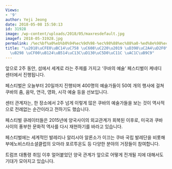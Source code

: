 ```yaml
---
Views:
- '9'
author: Yeji Jeong
date: 2018-05-08 15:50:13
id: 31928
image: /wp-content/uploads/2018/05/maxresdefault.jpg
imagef: 2018-05-31928.jpg
permalink: /%ec%bf%a0%eb%b0%94%ec%9d%98-%ec%98%88%ec%88%a0-%ed%8e%98%ec%8a%a4%ed%8b%b0%eb%b2%8c-%ec%98%a4%eb%8a%98-%ec%bc%80%eb%84%a4%eb%94%94%ec%84%bc%ed%84%b0%ec%97%90%ec%84%9c-%ea%b0%9c/
title: "\u2018\uCFE0\uBC14\uC758 \uC608\uC220\u2019 \uD398\uC2A4\uD2F0\uBC8C, \uC624\
  \uB298 \uCF00\uB124\uB514\uC13C\uD130\uC5D0\uC11C \uAC1C\uB9C9"
---
```


앞으로 2주 동안, 섬에서 세계로 라는 주제를 가지고 ‘쿠바의 예술’ 페스티벌이 케네디 센터에서 진행됩니다.

페스티벌은 오늘부터 20일까지 진행되며 400명의 예술가들이 50여 개의 행사에 걸쳐 쿠바의 춤, 음악, 연극, 영화, 시각 예술 등을 선보입니다.

센터 관계자는, 한 장소에서 2주 넘게 이렇게 많은 쿠바의 예술가들을 보는 것이 역사적으로 전례없는 순간이라고 전하기도 했습니다.

페스티벌 큐레이터들은 2015년에 양국사이의 외교관계가 회복된 이후로, 미국과 쿠바사이의 풍부한 문화적 역사를 다시 재현하기를 바라고 있습니다.

페스티벌에는 세계적인 발레리나 알리시아 알론소가 이끄는 쿠바 국립 발레단을 비롯해 부에노비스타소셜클럽의 오마라 포르투온도 등 다양한 분야의 거장들이 참여합니다.

트럼프 대통령 취임 이후 얼어붙었던 양국 관계가 앞으로 어떻게 전개될 지에 대해서도 기대가 모아지고 있습니다.